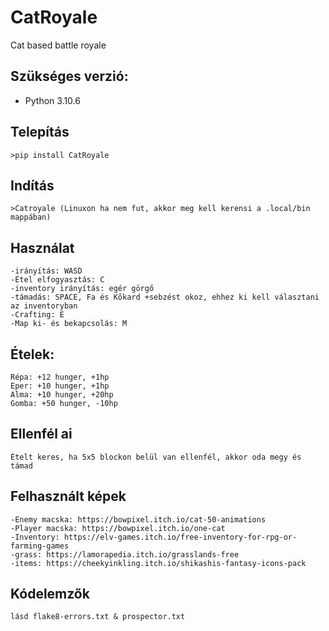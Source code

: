 # CatRoyale

Cat based battle royale

## Szükséges verzió:

-   Python 3.10.6

## Telepítás

    >pip install CatRoyale

## Indítás

    >Catroyale (Linuxon ha nem fut, akkor meg kell kerensi a .local/bin mappában)

## Használat

    -irányítás: WASD
    -Étel elfogyasztás: C
    -inventory irányítás: egér görgő
    -támadás: SPACE, Fa és Kőkard +sebzést okoz, ehhez ki kell választani az inventoryban
    -Crafting: E
    -Map ki- és bekapcsolás: M

## Ételek:

    Répa: +12 hunger, +1hp
    Eper: +10 hunger, +1hp
    Alma: +10 hunger, +20hp
    Gomba: +50 hunger, -10hp

## Ellenfél ai

    Ételt keres, ha 5x5 blockon belül van ellenfél, akkor oda megy és támad

## Felhasznált képek

    -Enemy macska: https://bowpixel.itch.io/cat-50-animations
    -Player macska: https://bowpixel.itch.io/one-cat
    -Inventory: https://elv-games.itch.io/free-inventory-for-rpg-or-farming-games
    -grass: https://lamorapedia.itch.io/grasslands-free
    -items: https://cheekyinkling.itch.io/shikashis-fantasy-icons-pack

## Kódelemzők

    lásd flake8-errors.txt & prospector.txt
